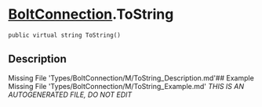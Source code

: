 # [BoltConnection](Types/BoltConnection.md).ToString
`public virtual string ToString()`
## Description
Missing File 'Types/BoltConnection/M/ToString_Description.md'## Example
Missing File 'Types/BoltConnection/M/ToString_Example.md'
*THIS IS AN AUTOGENERATED FILE, DO NOT EDIT*
